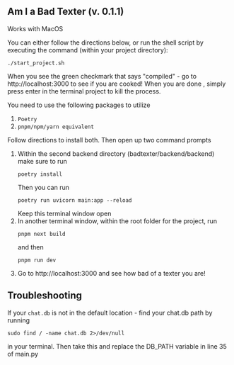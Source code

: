 ## Am I a Bad Texter (v. 0.1.1)
Works with MacOS  

You can either follow the directions below, or run the shell script by executing the command (within your project directory):
```
./start_project.sh
```
When you see the green checkmark that says "compiled" - go to http://localhost:3000 to see if you are cooked! When you are done , simply press enter in the terminal project to kill the process.

You need to use the following packages to utilize

1. ```Poetry```
2. ```pnpm/npm/yarn equivalent```

Follow directions to install both. Then open up two command prompts

1. Within the second backend directory (badtexter/backend/backend) make sure to run 
    ```
    poetry install
    ```
    Then you can run 
    ```
    poetry run uvicorn main:app --reload
    ```
    Keep this terminal window open
2. In another terminal window, within the root folder for the project, run 
    ```
    pnpm next build
    ```
    and then 
    ```
    pnpm run dev
    ```
3. Go to http://localhost:3000 and see how bad of a texter you are!


## Troubleshooting

If your `chat.db` is not in the default location - find your chat.db path by running 
```
sudo find / -name chat.db 2>/dev/null
```
in your terminal. Then take this and replace the DB_PATH variable in line 35 of main.py


